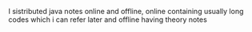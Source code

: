I sistributed java notes online and offline, online containing usually long codes which i can refer later and offline having  theory notes
